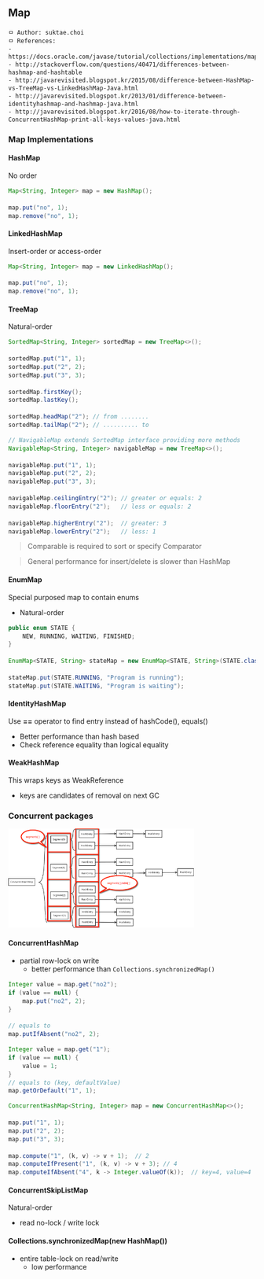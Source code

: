 ## Map

```
ㅁ Author: suktae.choi
ㅁ References:
- https://docs.oracle.com/javase/tutorial/collections/implementations/map.html
- http://stackoverflow.com/questions/40471/differences-between-hashmap-and-hashtable
- http://javarevisited.blogspot.kr/2015/08/difference-between-HashMap-vs-TreeMap-vs-LinkedHashMap-Java.html
- http://javarevisited.blogspot.kr/2013/01/difference-between-identityhashmap-and-hashmap-java.html
- http://javarevisited.blogspot.kr/2016/08/how-to-iterate-through-ConcurrentHashMap-print-all-keys-values-java.html
```

### Map Implementations
#### HashMap
No order

```java
Map<String, Integer> map = new HashMap();

map.put("no", 1);
map.remove("no", 1);
```

#### LinkedHashMap
Insert-order or access-order

```java
Map<String, Integer> map = new LinkedHashMap();

map.put("no", 1);
map.remove("no", 1);
```

#### TreeMap
Natural-order

```java
SortedMap<String, Integer> sortedMap = new TreeMap<>();

sortedMap.put("1", 1);
sortedMap.put("2", 2);
sortedMap.put("3", 3);

sortedMap.firstKey();
sortedMap.lastKey();

sortedMap.headMap("2"); // from ........
sortedMap.tailMap("2"); // .......... to
```

```java
// NavigableMap extends SortedMap interface providing more methods
NavigableMap<String, Integer> navigableMap = new TreeMap<>();

navigableMap.put("1", 1);
navigableMap.put("2", 2);
navigableMap.put("3", 3);

navigableMap.ceilingEntry("2"); // greater or equals: 2
navigableMap.floorEntry("2");   // less or equals: 2

navigableMap.higherEntry("2");  // greater: 3
navigableMap.lowerEntry("2");   // less: 1
```
> Comparable is required to sort or specify Comparator

> General performance for insert/delete is slower than HashMap

#### EnumMap
Special purposed map to contain enums

- Natural-order

```java
public enum STATE {
    NEW, RUNNING, WAITING, FINISHED;
}

EnumMap<STATE, String> stateMap = new EnumMap<STATE, String>(STATE.class);

stateMap.put(STATE.RUNNING, "Program is running");
stateMap.put(STATE.WAITING, "Program is waiting");
```

#### IdentityHashMap
Use **==** operator to find entry instead of hashCode(), equals()

- Better performance than hash based
- Check reference equality than logical equality

#### WeakHashMap
This wraps keys as WeakReference

- keys are candidates of removal on next GC

### Concurrent packages
<img src="images/Screen%20Shot%202017-08-19%20at%2002.05.18.png" width="75%">

#### ConcurrentHashMap
- partial row-lock on write
  - better performance than ``Collections.synchronizedMap()``

```java
Integer value = map.get("no2");
if (value == null) {
    map.put("no2", 2);
}

// equals to
map.putIfAbsent("no2", 2);
```

```java
Integer value = map.get("1");
if (value == null) {
    value = 1;
}
// equals to (key, defaultValue)
map.getOrDefault("1", 1);
```

```java
ConcurrentHashMap<String, Integer> map = new ConcurrentHashMap<>();

map.put("1", 1);
map.put("2", 2);
map.put("3", 3);

map.compute("1", (k, v) -> v + 1);  // 2
map.computeIfPresent("1", (k, v) -> v + 3); // 4
map.computeIfAbsent("4", k -> Integer.valueOf(k));  // key=4, value=4
```

#### ConcurrentSkipListMap
Natural-order

- read no-lock / write lock

#### Collections.synchronizedMap(new HashMap())
- entire table-lock on read/write
  - low performance

